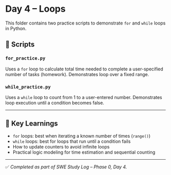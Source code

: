 # Day 4 – Loops

This folder contains two practice scripts to demonstrate `for` and `while` loops in Python.

## 📄 Scripts

### `for_practice.py`  
Uses a `for` loop to calculate total time needed to complete a user-specified number of tasks (homework). Demonstrates loop over a fixed range.

### `while_practice.py`  
Uses a `while` loop to count from 1 to a user-entered number. Demonstrates loop execution until a condition becomes false.

---

## 🧠 Key Learnings
- `for` loops: best when iterating a known number of times (`range()`)
- `while` loops: best for loops that run until a condition fails
- How to update counters to avoid infinite loops
- Practical logic modeling for time estimation and sequential counting

---

✅ _Completed as part of SWE Study Log – Phase 0, Day 4._
